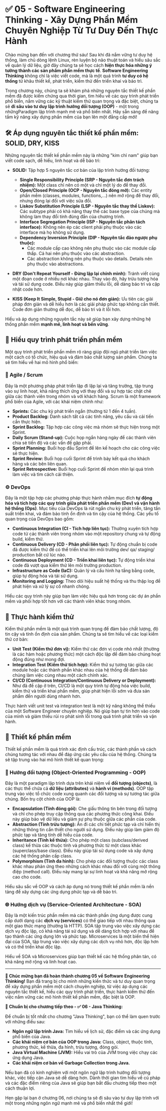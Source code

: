 # ✅ 05 - Software Engineering Thinking - Xây Dựng Phần Mềm Chuyên Nghiệp Từ Tư Duy Đến Thực Hành

Chào mừng bạn đến với chương thứ sáu! Sau khi đã nắm vững tư duy hệ thống, làm chủ dòng lệnh Linux, rèn luyện bộ não thuật toán và hiểu sâu sắc về quản lý dữ liệu, giờ đây chúng ta sẽ học cách **hiện thực hóa những ý tưởng thành các sản phẩm phần mềm thực tế**. **Software Engineering Thinking** không chỉ là việc viết code, mà là một quá trình **tư duy có hệ thống** từ khâu thiết kế, phát triển, kiểm thử đến triển khai và bảo trì.

Trong chương này, chúng ta sẽ khám phá những nguyên tắc thiết kế phần mềm đã được kiểm chứng qua thời gian, tìm hiểu về các quy trình phát triển phổ biến, nắm vững các kỹ thuật kiểm thử quan trọng và đặc biệt, chúng ta sẽ **đi sâu vào tư duy lập trình hướng đối tượng (OOP)** - một trong nhữngParadigm lập trình mạnh mẽ và phổ biến nhất. Hãy sẵn sàng để nâng tầm kỹ năng xây dựng phần mềm của bạn lên một đẳng cấp mới!

## 🛠️ Áp dụng nguyên tắc thiết kế phần mềm: SOLID, DRY, KISS

Những nguyên tắc thiết kế phần mềm này là những "kim chỉ nam" giúp bạn viết code sạch, dễ hiểu, linh hoạt và dễ bảo trì:

* **SOLID:** Tập hợp 5 nguyên tắc cơ bản của lập trình hướng đối tượng:
  * **Single Responsibility Principle (SRP - Nguyên tắc đơn trách nhiệm):** Một class chỉ nên có một và chỉ một lý do để thay đổi.
  * **Open/Closed Principle (OCP - Nguyên tắc đóng mở):** Các entity phần mềm (classes, modules, functions,...) nên mở rộng để thay đổi, nhưng đóng lại đối với việc sửa đổi.
  * **Liskov Substitution Principle (LSP - Nguyên tắc thay thế Liskov):** Các subtype phải có khả năng thay thế các base type của chúng mà không làm thay đổi tính đúng đắn của chương trình.
  * **Interface Segregation Principle (ISP - Nguyên tắc phân tách interface):** Không nên ép các client phải phụ thuộc vào các interface mà họ không sử dụng.
  * **Dependency Inversion Principle (DIP - Nguyên tắc đảo ngược phụ thuộc):**
    * Các module cấp cao không nên phụ thuộc vào các module cấp thấp. Cả hai nên phụ thuộc vào các abstraction.
    * Các abstraction không nên phụ thuộc vào details. Details nên phụ thuộc vào abstractions.

* **DRY (Don't Repeat Yourself - Đừng lặp lại chính mình):** Tránh viết cùng một đoạn code ở nhiều nơi khác nhau. Thay vào đó, hãy trừu tượng hóa và tái sử dụng code. Điều này giúp giảm thiểu lỗi, dễ dàng bảo trì và cập nhật code hơn.

* **KISS (Keep It Simple, Stupid - Giữ cho nó đơn giản):** Ưu tiên các giải pháp đơn giản và dễ hiểu hơn là các giải pháp phức tạp không cần thiết. Code đơn giản thường dễ đọc, dễ bảo trì và ít lỗi hơn.

Hiểu và áp dụng những nguyên tắc này sẽ giúp bạn xây dựng những hệ thống phần mềm **mạnh mẽ, linh hoạt và bền vững**.

## 🔄 Hiểu quy trình phát triển phần mềm

Một quy trình phát triển phần mềm rõ ràng giúp đội ngũ phát triển làm việc một cách có tổ chức, hiệu quả và đảm bảo chất lượng sản phẩm. Chúng ta sẽ tìm hiểu về hai mô hình phổ biến:

### 🏃 Agile / Scrum

Đây là một phương pháp phát triển lặp đi lặp lại và tăng trưởng, tập trung vào sự linh hoạt, khả năng thích ứng với thay đổi và sự hợp tác chặt chẽ giữa các thành viên trong nhóm và với khách hàng. Scrum là một framework phổ biến của Agile, với các khái niệm chính như:

* **Sprints:** Các chu kỳ phát triển ngắn (thường từ 1 đến 4 tuần).
* **Product Backlog:** Danh sách tất cả các tính năng, yêu cầu và cải tiến cần thực hiện.
* **Sprint Backlog:** Tập hợp các công việc mà nhóm sẽ thực hiện trong một Sprint.
* **Daily Scrum (Stand-up):** Cuộc họp ngắn hàng ngày để các thành viên chia sẻ tiến độ và các vấn đề gặp phải.
* **Sprint Planning:** Buổi họp đầu Sprint để lên kế hoạch cho các công việc sẽ thực hiện.
* **Sprint Review:** Buổi họp cuối Sprint để trình bày kết quả cho khách hàng và các bên liên quan.
* **Sprint Retrospective:** Buổi họp cuối Sprint để nhóm nhìn lại quá trình làm việc và tìm cách cải thiện.

### ⚙️ DevOps

Đây là một tập hợp các phương pháp thực hành nhằm mục đích **tự động hóa và tích hợp các quy trình giữa phát triển phần mềm (Dev) và vận hành hệ thống (Ops)**. Mục tiêu của DevOps là rút ngắn chu kỳ phát triển, tăng tần suất triển khai, và đảm bảo tính ổn định và tin cậy của hệ thống. Các yếu tố quan trọng của DevOps bao gồm:

* **Continuous Integration (CI - Tích hợp liên tục):** Thường xuyên tích hợp code từ các thành viên trong nhóm vào một repository chung và tự động build, kiểm thử.
* **Continuous Delivery (CD - Phân phối liên tục):** Tự động chuẩn bị code đã được kiểm thử để có thể triển khai lên môi trường dev/ qa/ staging/ production bất cứ lúc nào.
* **Continuous Deployment (CD - Triển khai liên tục):** Tự động triển khai code đã vượt qua kiểm thử lên môi trường production.
* **Infrastructure as Code (IaC):** Quản lý và cấu hình hạ tầng bằng code, giúp tự động hóa và tái sử dụng.
* **Monitoring and Logging:** Theo dõi hiệu suất hệ thống và thu thập log để phát hiện và xử lý sự cố nhanh chóng.

Hiểu các quy trình này giúp bạn làm việc hiệu quả hơn trong các dự án phần mềm và phối hợp tốt hơn với các thành viên khác trong nhóm.

## 🧪 Thực hành kiểm thử

Kiểm thử phần mềm là một quá trình quan trọng để đảm bảo chất lượng, độ tin cậy và tính ổn định của sản phẩm. Chúng ta sẽ tìm hiểu về các loại kiểm thử cơ bản:

* **Unit Test (Kiểm thử đơn vị):** Kiểm thử các đơn vị code nhỏ nhất (thường là các hàm hoặc phương thức) một cách độc lập để đảm bảo chúng hoạt động đúng như mong đợi.
* **Integration Test (Kiểm thử tích hợp):** Kiểm thử sự tương tác giữa các module hoặc các thành phần khác nhau của hệ thống để đảm bảo chúng làm việc cùng nhau một cách chính xác.
* **CI/CD (Continuous Integration/Continuous Delivery or Deployment):** Như đã đề cập ở trên, CI/CD là một quy trình tự động hóa việc build, kiểm thử và triển khai phần mềm, giúp phát hiện lỗi sớm và đưa sản phẩm đến người dùng nhanh hơn.

Thực hành viết unit test và integration test là một kỹ năng không thể thiếu của một Software Engineer chuyên nghiệp. Nó giúp bạn tự tin hơn vào code của mình và giảm thiểu rủi ro phát sinh lỗi trong quá trình phát triển và vận hành.

## 🧱 Thiết kế phần mềm

Thiết kế phần mềm là quá trình xác định cấu trúc, các thành phần và cách chúng tương tác với nhau để đáp ứng các yêu cầu của hệ thống. Chúng ta sẽ tập trung vào hai mô hình thiết kế quan trọng:

### 🎯 Hướng đối tượng (Object-Oriented Programming - OOP)

Đây là một paradigm lập trình dựa trên khái niệm về **đối tượng (objects)**, là các thực thể chứa cả **dữ liệu (attributes)** và **hành vi (methods)**. OOP tập trung vào việc tổ chức code xung quanh các đối tượng và sự tương tác giữa chúng. Bốn trụ cột chính của OOP là:

* **Encapsulation (Tính đóng gói):** Che giấu thông tin bên trong đối tượng và chỉ cho phép truy cập thông qua các phương thức công khai. Điều này giúp bảo vệ dữ liệu và giảm sự phụ thuộc giữa các phần của code.
* **Abstraction (Tính trừu tượng):** Ẩn đi các chi tiết phức tạp và chỉ hiển thị những thông tin cần thiết cho người sử dụng. Điều này giúp làm giảm độ phức tạp và tăng tính dễ hiểu của code.
* **Inheritance (Tính kế thừa):** Cho phép một class (subclass/derived class) kế thừa các thuộc tính và phương thức từ một class khác (superclass/base class). Điều này giúp tái sử dụng code và xây dựng các hệ thống phân cấp class.
* **Polymorphism (Tính đa hình):** Cho phép các đối tượng thuộc các class khác nhau phản ứng theo những cách khác nhau đối với cùng một thông điệp (method call). Điều này mang lại sự linh hoạt và khả năng mở rộng cao cho code.

Hiểu sâu sắc về OOP và cách áp dụng nó trong thiết kế phần mềm là nền tảng để xây dựng các ứng dụng phức tạp và dễ bảo trì.

### 🌐 Hướng dịch vụ (Service-Oriented Architecture - SOA)

Đây là một kiến trúc phần mềm mà các thành phần ứng dụng được cung cấp dưới dạng các **dịch vụ (services)** có thể giao tiếp với nhau thông qua một giao thức mạng (thường là HTTP). SOA tập trung vào việc xây dựng các dịch vụ độc lập, có khả năng tái sử dụng và dễ dàng tích hợp với nhau để tạo thành các ứng dụng lớn và phức tạp. Microservices là một biến thể hiện đại của SOA, tập trung vào việc xây dựng các dịch vụ nhỏ hơn, độc lập hơn và có thể triển khai độc lập.

Hiểu về SOA và Microservices giúp bạn thiết kế các hệ thống phân tán, có khả năng mở rộng và linh hoạt cao.

---

**🎉 Chúc mừng bạn đã hoàn thành chương 05 về Software Engineering Thinking!** Bạn đã trang bị cho mình những kiến thức và tư duy quan trọng để xây dựng phần mềm một cách chuyên nghiệp, từ việc áp dụng các nguyên tắc thiết kế, hiểu các quy trình phát triển, thực hành kiểm thử đến việc nắm vững các mô hình thiết kế phần mềm, đặc biệt là OOP.

**📝 Chuẩn bị cho chương tiếp theo - ✅ 06 - Java Thinking:**

Để chuẩn bị tốt nhất cho chương "Java Thinking", bạn có thể làm quen trước với những điều sau:

* **Ngôn ngữ lập trình Java:** Tìm hiểu về lịch sử, đặc điểm và các ứng dụng phổ biến của Java.
* **Các khái niệm cơ bản của OOP trong Java:** Class, object, thuộc tính, phương thức, kế thừa, đa hình, trừu tượng, đóng gói.
* **Java Virtual Machine (JVM):** Hiểu vai trò của JVM trong việc chạy các ứng dụng Java.
* **Các khái niệm cơ bản về Garbage Collection trong Java.**

Nếu bạn đã có kinh nghiệm với một ngôn ngữ lập trình hướng đối tượng khác, việc tiếp cận Java sẽ dễ dàng hơn. Dành thời gian tìm hiểu về cú pháp và các đặc điểm riêng của Java sẽ giúp bạn bắt đầu chương tiếp theo một cách thuận lợi.

Hẹn gặp lại bạn ở chương 06, nơi chúng ta sẽ đi sâu vào tư duy lập trình với một trong những ngôn ngữ mạnh mẽ và phổ biến nhất thế giới!
